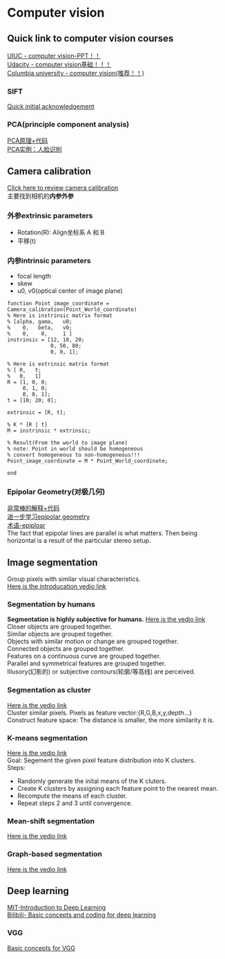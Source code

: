 # Computer vision  

## Quick link to computer vision courses
[UIUC - computer vision-PPT！！](http://slazebni.cs.illinois.edu/spring19/)  
[Udacity - computer vision基础！！！](https://classroom.udacity.com/courses/ud810/lessons)  
[Columbia university - computer vision(推荐！！)](https://www.youtube.com/channel/UCf0WB91t8Ky6AuYcQV0CcLw)  

### SIFT  
[Quick initial acknowledgement](https://www.youtube.com/watch?v=4AvTMVD9ig0)  

### PCA(principle component analysis)  
[PCA原理+代码](https://blog.csdn.net/program_developer/article/details/80632779?ops_request_misc=%257B%2522request%255Fid%2522%253A%2522162277304816780357297233%2522%252C%2522scm%2522%253A%252220140713.130102334..%2522%257D&request_id=162277304816780357297233&biz_id=0&utm_medium=distribute.pc_search_result.none-task-blog-2~all~top_positive~default-1-80632779.pc_search_result_control_group&utm_term=PCA&spm=1018.2226.3001.4449)  
[PCA实例：人脸识别](https://www.youtube.com/watch?v=_lY74pXWlS8)  

## Camera calibration  
[Click here to review camera calibration](http://slazebni.cs.illinois.edu/spring19/lec14_calibration.pdf)  
主要找到相机的**内参外参**
### 外参extrinsic parameters  
- Rotation(R): Align坐标系 A 和 B  
- 平移(t)  

### 内参intrinsic parameters  
- focal length  
- skew  
- u0, v0(optical center of image plane)  
```
function Point_image_coordinate = Camera_calibration(Point_World_coordinate)
% Here is instrinsic matrix format
% [alpha, gama,   u0; 
%    0,   beta,   v0;
%    0,    0,     1 ]
instrinsic = [12, 10, 20; 
              0, 50, 80; 
              0, 0, 1];

% Here is extrinsic matrix format
% [ R,   t;
%   0,   1]
R = [1, 0, 0;
     0, 1, 0;
     0, 0, 1];
t = [10; 20; 0];

extrinsic = [R, t];

% K * [R | t]
M = instrinsic * extrinsic;

% Result(From the world to image plane)
% note: Point in world should be homogeneous
% convert homogeneous to non-homogeneous!!!
Point_image_coordinate = M * Point_World_coordinate; 

end
```

### Epipolar Geometry(对极几何)  
[非常棒的解释+代码](https://blog.csdn.net/liubing8609/article/details/110234276?ops_request_misc=%257B%2522request%255Fid%2522%253A%2522162263890916780366529958%2522%252C%2522scm%2522%253A%252220140713.130102334..%2522%257D&request_id=162263890916780366529958&biz_id=0&utm_medium=distribute.pc_search_result.none-task-blog-2~all~sobaiduend~default-2-110234276.pc_search_result_control_group&utm_term=epipole&spm=1018.2226.3001.4187)  
[进一步学习epipolar geometry](https://classroom.udacity.com/courses/ud810/lessons/2947778633/concepts/29434086230923)  
[术语-epiploar](https://classroom.udacity.com/courses/ud810/lessons/2947778633/concepts/29434086250923)   
The fact that epipolar lines are parallel is what matters. Then being horizontal is a result of the particular stereo setup.  

## Image segmentation  
Group pixels with similar visual characteristics.  
[Here is the introducation vedio link](https://www.youtube.com/watch?v=4pYyD2uSeko&list=PL2zRqk16wsdop2EatuowXBX5C-r2FdyNt&index=1)  

### Segmentation by humans  
**Segmentation is highly subjective for humans.**
[Here is the vedio link](https://www.youtube.com/watch?v=4pYyD2uSeko&list=PL2zRqk16wsdop2EatuowXBX5C-r2FdyNt&index=2)  
Closer objects are grouped together.  
Similar objects are grouped together.  
Objects with similar motion or change are grouped together.  
Connected objects are grouped together.  
Features on a continuous curve are grouped together.  
Parallel and symmetrical features are grouped together.  
Illusory(幻影的) or subjective contours(轮廓/等高线) are perceived.  

### Segmentation as cluster  
[Here is the vedio link](https://www.youtube.com/watch?v=4pYyD2uSeko&list=PL2zRqk16wsdop2EatuowXBX5C-r2FdyNt&index=3)  
Cluster similar pixels.
Pixels as feature vector:{R,G,B,x,y,depth...}  
Construct feature space: The distance is smaller, the more similarity it is.  

### K-means segmentation  
[Here is the vedio link](https://www.youtube.com/watch?v=4pYyD2uSeko&list=PL2zRqk16wsdop2EatuowXBX5C-r2FdyNt&index=4)  
Goal: Segement the given pixel feature distribution into K clusters.  
Steps:  
- Randomly generate the inital means of the K cluters.  
- Create K clusters by assigning each feature point to the nearest mean.  
- Recompute the means of each cluster.  
- Repeat steps 2 and 3 until convergence.  

### Mean-shift segmentation
[Here is the vedio link](https://www.youtube.com/watch?v=4pYyD2uSeko&list=PL2zRqk16wsdop2EatuowXBX5C-r2FdyNt&index=5)  

### Graph-based segmentation  
[Here is the vedio link](https://www.youtube.com/watch?v=4pYyD2uSeko&list=PL2zRqk16wsdop2EatuowXBX5C-r2FdyNt&index=6)  


## Deep learning  
[MIT-Introduction to Deep Learning](https://www.youtube.com/watch?v=5tvmMX8r_OM&list=PLtBw6njQRU-rwp5__7C0oIVt26ZgjG9NI)  
[Bilibili- Basic concepts and coding for deep learning](https://space.bilibili.com/18161609/video?tid=0&page=2&keyword=&order=pubdate)  

### VGG  
[Basic concepts for VGG](https://www.bilibili.com/video/BV1q7411T7Y6)  


